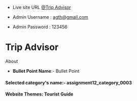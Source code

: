 - Live site URL [@Trip Advisor](https://trip-advisor-64c2c.web.app/)

- Admin Username : agth@gmail.com
- Admin Password : 123456

# Trip Advisor

About


- **Bullet Point Name**:- Bullet Point

#### Selected category's name:- assignment12_category_0003

#### Website Themes: Tourist Guide

